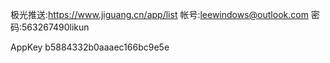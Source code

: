 极光推送:https://www.jiguang.cn/app/list
帐号:leewindows@outlook.com
密码:563267490likun

AppKey b5884332b0aaaec166bc9e5e